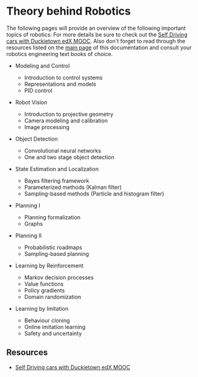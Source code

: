 # Theory behind Robotics

The following pages will provide an overview of the following important topics of robotics:
For more details be sure to check out the [Self Driving cars with Duckietown edX MOOC](https://www.edx.org/course/self-driving-cars-with-duckietown).
Also don't forget to read through the resources listed on the [main page](./index.md#references) of this documentation and consult your robotics
engineering text books of choice.

- Modeling and Control
  - Introduction to control systems
  - Representations and models
  - PID control

- Robot Vision
  - Introduction to projective geometry
  - Camera modeling and calibration
  - Image processing

- Object Detection
  - Convolutional neural networks
  - One and two stage object detection

- State Estimation and Localization
  - Bayes filtering framework
  - Parameterized methods (Kalman filter)
  - Sampling-based methods (Particle and histogram filter)

- Planning I
  - Planning formalization
  - Graphs

- Planning II
  - Probabilistic roadmaps
  - Sampling-based planning

- Learning by Reinforcement
  - Markov decision processes
  - Value functions
  - Policy gradients
  - Domain randomization

- Learning by Imitation
  - Behaviour cloning
  - Online imitation learning
  - Safety and uncertainty



## Resources

- [Self Driving cars with Duckietown edX MOOC](https://www.edx.org/course/self-driving-cars-with-duckietown)